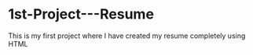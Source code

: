# 1st-Project---Resume
This is my first project where I have created my resume completely using HTML
